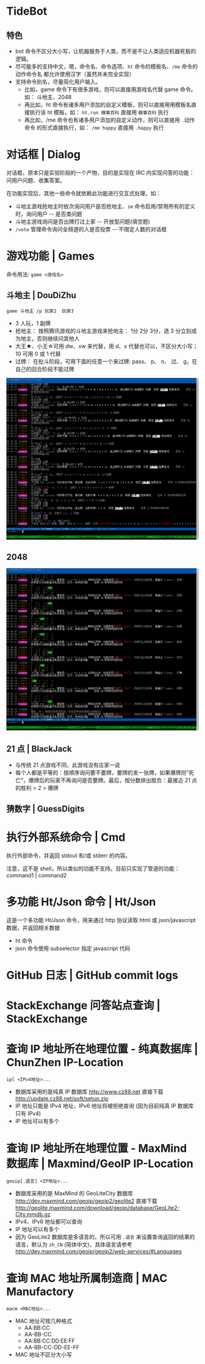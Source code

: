 # TideBot #

## 特色 ##

* bot 命令不区分大小写，让机器服务于人类，而不是不让人类适应机器死板的逻辑。
* 尽可能多的支持中文，嗯，命令名、命令选项、`ht` 命令的模板名、`/me` 命令的动作命令名 都允许使用汉字（虽然并未完全实现）
* 支持命令别名，尽量简化用户输入。
    - 比如，game 命令下有很多游戏，则可以直接用游戏名代替 game 命令。如： 斗地主、2048
    - 再比如，ht 命令有诸多用户添加的自定义模板，则可以直接用用模板名直接执行该 ht 模板，如： `ht.run 糗事百科` 直接用 `糗事百科` 执行
    - 再比如，/me 命令也有诸多用户添加的自定义动作，则可以直接用 `.`动作命令 的形式直接执行，如： `/me happy` 直接用 `.happy` 执行


# 对话框 | Dialog #
对话框，原本只是实验阶段的一个产物，目的是实现在 IRC 内实现问答的功能：问用户问题、收集答案。

在功能实现后，其他一些命令就依赖此功能进行交互式处理，如：

* 斗地主游戏抢地主时依次询问用户是否抢地主、`sm` 命令启用/禁用所有的定义时，询问用户 -- 是否类问题
* 斗地主游戏询问是否出牌打过上家 -- 开放型问题(填空题)
* `/vote` 管理命令询问全频道的人是否投票 -- 不限定人数的对话框

# 游戏功能 | Games #

命令用法: `game <游戏名>`

## 斗地主 | DouDiZhu ##

`game 斗地主 /p 玩家2  玩家3`

* 3 人玩，1 副牌
* 抢地主： 按照腾讯游戏的斗地主游戏来抢地主： 1分 2分 3分，选 3 分立刻成为地主，否则继续问其他人
* 大王★、小王☆可用 dw、xw 来代替，用 d、x 代替也可以，不区分大小写； 10 可用 0 或 1 代替
* 过牌： 在批斗阶段，可用下面的任意一个来过牌: pass、 p、 n、 过、 g，在自己的回合阶段不能过牌

![斗地主游戏截图 | DouDiZhu game screenshot](screenshots/game-DouDiZhu.png)

## 2048 ##

![2048 游戏截图 | 2048 game screenshot](screenshots/game-2048-1.png)


## 21 点 | BlackJack ##

* 与传统 21 点游戏不同，此游戏没有庄家一说
* 每个人都是平等的：按顺序询问要不要牌，要牌的发一张牌，如果爆牌则“死亡”，爆牌后的玩家不再询问是否要牌。最后，按分数排出胜负：最接近 21 点的胜利 > 2 > 爆牌

## 猜数字 | GuessDigits ##


# 执行外部系统命令 | Cmd #

执行外部命令，并返回 stdout 和/或 stderr 的内容。

注意，这不是 shell，所以类似的功能不支持。目前只实现了管道的功能： command1 | command2


# 多功能 Ht/Json 命令 | Ht/Json #

这是一个多功能 Ht/Json 命令，用来通过 http 协议读取 html 或 json/javascript 数据，并返回相关数据

* ht 命令
* json 命令使用 subselector 指定 javascript 代码

# GitHub 日志 | GitHub commit logs #



# StackExchange 问答站点查询 | StackExchange #



# 查询 IP 地址所在地理位置 - 纯真数据库 | ChunZhen IP-Location #

`ipl <IPv4地址>...`

* 数据库采用的是纯真 IP 数据库 http://www.cz88.net  直接下载 http://update.cz88.net/soft/setup.zip
* IP 地址只能是 IPv4 地址，IPv6 地址将被拒绝查询 (因为目前纯真 IP 数据库只有 IPv4)
* IP 地址可以有多个


# 查询 IP 地址所在地理位置 - MaxMind 数据库 | Maxmind/GeoIP IP-Location #

`geoip[.语言] <IP地址>...`

* 数据库采用的是 MaxMind 的 GeoLiteCity 数据库 http://dev.maxmind.com/geoip/geoip2/geolite2  直接下载 http://geolite.maxmind.com/download/geoip/database/GeoLite2-City.mmdb.gz
* IPv4、IPv6 地址都可以查询
* IP 地址可以有多个
* 因为 GeoLite2 数据库是多语言的，所以可用 `.语言` 来设置查询返回的结果的语言，默认为 `zh_CN` (简体中文)，具体语言请参考 http://dev.maxmind.com/geoip/geoip2/web-services/#Languages

# 查询 MAC 地址所属制造商 | MAC Manufactory #

`macm <MAC地址>...`

* MAC 地址可按几种格式
	- AA:BB:CC
	- AA-BB-CC
	- AA:BB:CC:DD:EE:FF
	- AA-BB-CC-DD-EE-FF
* MAC 地址不区分大小写

